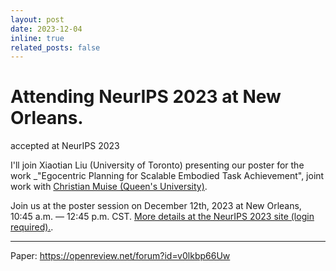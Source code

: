 ```yaml
---
layout: post
date: 2023-12-04
inline: true
related_posts: false
---
```


# Attending NeurIPS 2023 at New Orleans.

 accepted at NeurIPS 2023

I'll join Xiaotian Liu (University of Toronto) presenting our poster for the work _"Egocentric Planning for Scalable Embodied Task Achievement", joint work with <a href="https://haz.ca">Christian Muise (Queen's University)</a>.

Join us at the poster session on December 12th, 2023 at New Orleans, 10:45 a.m. — 12:45 p.m. CST. <a href="https://neurips.cc/virtual/2023/poster/70126">More details at the NeurIPS 2023 site (login required).</a>.

***

Paper: <a href="https://openreview.net/forum?id=v0lkbp66Uw">https://openreview.net/forum?id=v0lkbp66Uw</a>